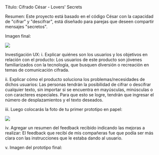 Título:
Cifrado César - Lovers' Secrets

Resumen:
Este proyecto está basado en el código César con la capacidad de "cifrar" y "descifrar", está diseñado para parejas que deseen compartir mensajes "secretos".

Imagen final:

![](src/Imágenes/Screen%20Shot%202019-11-08%20at%2010.00.38%201.png)

Investigación UX:
i. Explicar quiénes son los usuarios y los objetivos en relación con el producto:
Los usuarios de este producto son jóvenes familiarizados con la tecnología, que busquen diversión o recreación en temas de comunicación cifrada.

ii. Explicar cómo el producto soluciona los problemas/necesidades de dichos usuarios:
Las personas tendrán la posibilidad de cifrar o descifrar cualquier texto, sin importar si se encuentra en mayúsculas, minúsculas o con caracteres especiales. Para que esto se logre, tendrán que ingresar el número de desplazamientos y el texto deseados.

iii. Luego colocarás la foto de tu primer prototipo en papel:

![](src/Imágenes/Prototipo%20en%20papel.jpeg)

iv. Agregar un resumen del feedback recibido indicando las mejoras a realizar:
El feedback que recibí de mis compañeras fue que podía ser más clara con las instrucciones que le estaba dando al usuario.

v. Imagen del prototipo final:
